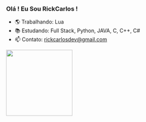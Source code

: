 ### Olá ! Eu Sou RickCarlos !

- 🌎 Trabalhando: Lua
- 📚 Estudando: Full Stack, Python, JAVA, C, C++, C#
- 📫 Contato: rickcarlosdev@gmail.com

<div align="left">
  <a href="https://github.com/rickcarlos">
  <img height="180em" src="https://github-readme-stats.vercel.app/api?username=rickcarlos&show_icons=true&theme=dark&include_all_commits=true&count_private=true"/>
</div>
